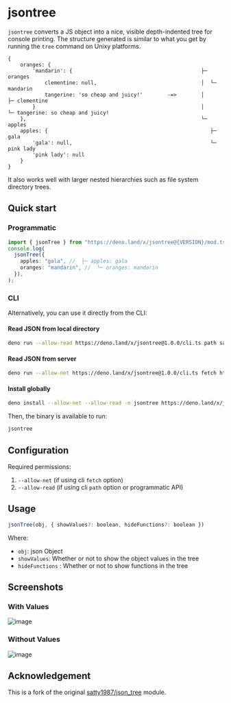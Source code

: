 # jsontree

`jsontree` converts a JS object into a nice, visible depth-indented tree for
console printing. The structure generated is similar to what you get by running
the `tree` command on Unixy platforms.

```
{
    oranges: {
        'mandarin': {                                          ├─ oranges
            clementine: null,                                  │  └─ mandarin
            tangerine: 'so cheap and juicy!'        -=>        │     ├─ clementine
        }                                                      │     └─ tangerine: so cheap and juicy!
    },                                                         └─ apples
    apples: {                                                     ├─ gala
        'gala': null,                                             └─ pink lady
        'pink lady': null
    }
}
```

It also works well with larger nested hierarchies such as file system directory
trees.

## Quick start

### Programmatic

```ts
import { jsonTree } from "https://deno.land/x/jsontree@{VERSION}/mod.ts";
console.log(
  jsonTree({
    apples: "gala", //  ├─ apples: gala
    oranges: "mandarin", //  └─ oranges: mandarin
  }),
);
```

### CLI

Alternatively, you can use it directly from the CLI:

#### Read JSON from local directory

```bash
deno run --allow-read https://deno.land/x/jsontree@1.0.0/cli.ts path sample.json
```

#### Read JSON from server

```bash
deno run --allow-net https://deno.land/x/jsontree@1.0.0/cli.ts fetch https://jsonplaceholder.typicode.com/users
```

#### Install globally

```bash
deno install --allow-net --allow-read -n jsontree https://deno.land/x/jsontree@1.0.0/cli.ts
```

Then, the binary is available to run:

```bash
jsontree
```

## Configuration

Required permissions:

1. `--allow-net` (if using cli `fetch` option)
2. `--allow-read` (if using cli `path` option or programmatic API)

## Usage

```js
jsonTree(obj, { showValues?: boolean, hideFunctions?: boolean })
```

Where:

- `obj`: json Object
- `showValues`: Whether or not to show the object values in the tree
- `hideFunctions` : Whether or not to show functions in the tree

## Screenshots

### With Values

![image](https://raw.githubusercontent.com/satty1987/json_tree/master/screenshots/consoleWithValues.jpg)

### Without Values

![image](https://raw.githubusercontent.com/satty1987/json_tree/master/screenshots/consoleWithoutValues.jpg)

## Acknowledgement

This is a fork of the original
[satty1987/json_tree](https://github.com/satty1987/json_tree) module.

